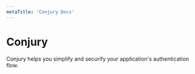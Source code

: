 ```yaml
---
metaTitle: 'Conjury Docs'
---
```


# Conjury
Conjury helps you simplify and securify your application's authentication flow.
